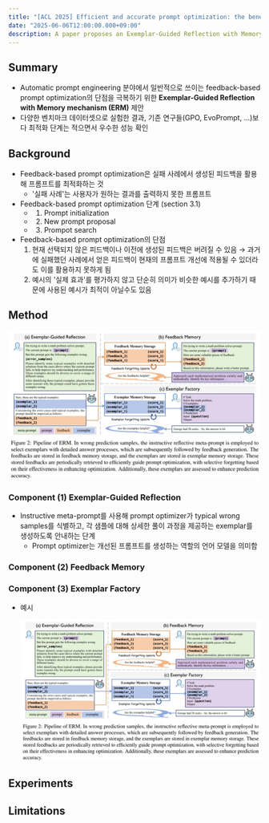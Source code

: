 ```yaml
---
title: "[ACL 2025] Efficient and accurate prompt optimization: the benefit of memory in exemplar-guided reflection" 
date: "2025-06-06T12:00:00.000+09:00"
description: A paper proposes an Exemplar-Guided Reflection with Memory (ERM) mechanism that enhances prompt optimization by using generated exemplars to guide the feedback process for more efficient and accurate results.
---
```


## Summary

- Automatic prompt engineering 분야에서 일반적으로 쓰이는 feedback-based prompt optimization의 단점을 극복하기 위한 **Exemplar-Guided Reflection with Memory mechanism (ERM)** 제안
- 다양한 벤치마크 데이터셋으로 실험한 결과, 기존 연구들(GPO, EvoPrompt, ...)보다 최적화 단계는 적으면서 우수한 성능 확인

## Background

- Feedback-based prompt optimization은 실패 사례에서 생성된 피드백을 활용해 프롬프트를 최적화하는 것
    - '실패 사례'는 사용자가 원하는 결과를 출력하지 못한 프롬프트
- Feedback-based prompt optimization 단계 (section 3.1)
    - 1) Prompt initialization
    - 2) New prompt proposal
    - 3) Prompot search
- Feedback-based prompt optimization의 단점
    1. 현재 선택되지 않은 피드백이나 이전에 생성된 피드백은 버려질 수 있음 → 과거에 실패했던 사례에서 얻은 피드백이 현재의 프롬프트 개선에 적용될 수 있더라도 이를 활용하지 못하게 됨
    2. 예시의 '실제 효과'를 평가하지 않고 단순히 의미가 비슷한 예시를 추가하기 때문에 사용된 예시가 최적이 아닐수도 있음

## Method
![Figure 2](./figure_2.jpg)

### Component (1) Exemplar-Guided Reflection
- Instructive meta-prompt를 사용해 prompt optimizer가 typical wrong samples를 식별하고, 각 샘플에 대해 상세한 풀이 과정을 제공하는 exemplar를 생성하도록 안내하는 단계
    - Prompt optimizer는 개선된 프롬프트를 생성하는 역할의 언어 모델을 의미함
### Component (2) Feedback Memory

### Component (3) Exemplar Factory
- 예시

    ![Figure 2](./figure_2.jpg)

## Experiments

## Limitations